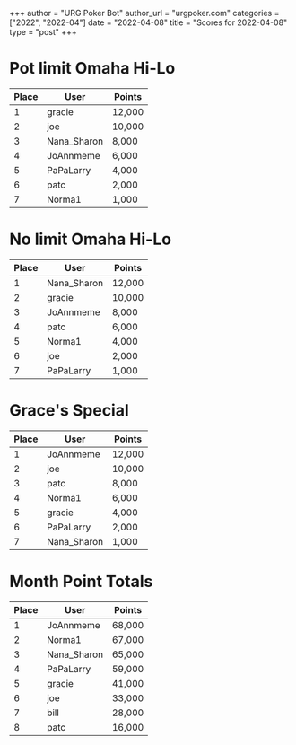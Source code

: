 +++
author = "URG Poker Bot"
author_url = "urgpoker.com"
categories = ["2022", "2022-04"]
date = "2022-04-08"
title = "Scores for 2022-04-08"
type = "post"
+++
# Pot limit Omaha Hi-Lo

| Place | User | Points |
|-------|------|--------|
| 1 | gracie | 12,000 |
| 2 | joe | 10,000 |
| 3 | Nana_Sharon | 8,000 |
| 4 | JoAnnmeme | 6,000 |
| 5 | PaPaLarry | 4,000 |
| 6 | patc | 2,000 |
| 7 | Norma1 | 1,000 |

# No limit Omaha Hi-Lo

| Place | User | Points |
|-------|------|--------|
| 1 | Nana_Sharon | 12,000 |
| 2 | gracie | 10,000 |
| 3 | JoAnnmeme | 8,000 |
| 4 | patc | 6,000 |
| 5 | Norma1 | 4,000 |
| 6 | joe | 2,000 |
| 7 | PaPaLarry | 1,000 |

# Grace's Special

| Place | User | Points |
|-------|------|--------|
| 1 | JoAnnmeme | 12,000 |
| 2 | joe | 10,000 |
| 3 | patc | 8,000 |
| 4 | Norma1 | 6,000 |
| 5 | gracie | 4,000 |
| 6 | PaPaLarry | 2,000 |
| 7 | Nana_Sharon | 1,000 |

# Month Point Totals

| Place | User | Points |
|-------|------|--------|
| 1 | JoAnnmeme | 68,000 |
| 2 | Norma1 | 67,000 |
| 3 | Nana_Sharon | 65,000 |
| 4 | PaPaLarry | 59,000 |
| 5 | gracie | 41,000 |
| 6 | joe | 33,000 |
| 7 | bill | 28,000 |
| 8 | patc | 16,000 |
